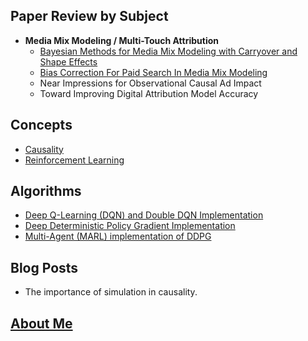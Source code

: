 
## Paper Review by Subject
* **Media Mix Modeling / Multi-Touch Attribution**  
  * [Bayesian Methods for Media Mix Modeling with Carryover and Shape Effects](https://cloud36.github.io/causalcuriosity/carryover_and_shape_effects/) 
  * [Bias Correction For Paid Search In Media Mix Modeling](https://cloud36.github.io/causalcuriosity/bias_correction_paid_search/)
  * Near Impressions for Observational Causal Ad Impact
  * Toward Improving Digital Attribution Model Accuracy

## Concepts
* [Causality](https://cloud36.github.io/causalcuriosity/causality_overview/)
* [Reinforcement Learning](https://cloud36.github.io/christhinks/rl_overview/) 

## Algorithms
* [Deep Q-Learning (DQN) and Double DQN Implementation](https://github.com/cloud36/navigation_drlnd/blob/master/report.md)
* [Deep Deterministic Policy Gradient Implementation](https://github.com/cloud36/continuous-control-rl/blob/master/report.md)
* [Multi-Agent (MARL) implementation of DDPG](https://github.com/cloud36/marl-tennis-/blob/master/report.md)


## Blog Posts
* The importance of simulation in causality. 

## [About Me](https://cloud36.github.io/causalcuriosity/aboutme/)

